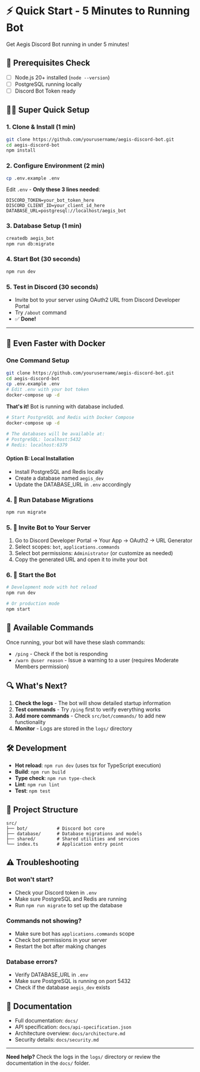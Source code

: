 # ⚡ Quick Start - 5 Minutes to Running Bot

Get Aegis Discord Bot running in under 5 minutes!

## 🚀 Prerequisites Check

- [ ] Node.js 20+ installed (`node --version`)
- [ ] PostgreSQL running locally
- [ ] Discord Bot Token ready

## 🏃‍♂️ Super Quick Setup

### 1. Clone & Install (1 min)
```bash
git clone https://github.com/yourusername/aegis-discord-bot.git
cd aegis-discord-bot
npm install
```

### 2. Configure Environment (2 min)
```bash
cp .env.example .env
```

Edit `.env` - **Only these 3 lines needed**:
```env
DISCORD_TOKEN=your_bot_token_here
DISCORD_CLIENT_ID=your_client_id_here  
DATABASE_URL=postgresql://localhost/aegis_bot
```

### 3. Database Setup (1 min)
```bash
createdb aegis_bot
npm run db:migrate
```

### 4. Start Bot (30 seconds)
```bash
npm run dev
```

### 5. Test in Discord (30 seconds)
- Invite bot to your server using OAuth2 URL from Discord Developer Portal
- Try `/about` command
- ✅ **Done!**

---

## 🐳 Even Faster with Docker

### One Command Setup
```bash
git clone https://github.com/yourusername/aegis-discord-bot.git
cd aegis-discord-bot
cp .env.example .env
# Edit .env with your bot token
docker-compose up -d
```

**That's it!** Bot is running with database included.
```bash
# Start PostgreSQL and Redis with Docker Compose
docker-compose up -d

# The databases will be available at:
# PostgreSQL: localhost:5432
# Redis: localhost:6379
```

#### Option B: Local Installation
- Install PostgreSQL and Redis locally
- Create a database named `aegis_dev`
- Update the DATABASE_URL in `.env` accordingly

### 4. 🔄 Run Database Migrations
```bash
npm run migrate
```

### 5. 🎯 Invite Bot to Your Server

1. Go to Discord Developer Portal → Your App → OAuth2 → URL Generator
2. Select scopes: `bot`, `applications.commands`
3. Select bot permissions: `Administrator` (or customize as needed)
4. Copy the generated URL and open it to invite your bot

### 6. 🚀 Start the Bot

```bash
# Development mode with hot reload
npm run dev

# Or production mode
npm start
```

## 📝 Available Commands

Once running, your bot will have these slash commands:

- `/ping` - Check if the bot is responding
- `/warn @user reason` - Issue a warning to a user (requires Moderate Members permission)

## 🔍 What's Next?

1. **Check the logs** - The bot will show detailed startup information
2. **Test commands** - Try `/ping` first to verify everything works
3. **Add more commands** - Check `src/bot/commands/` to add new functionality
4. **Monitor** - Logs are stored in the `logs/` directory

## 🛠️ Development

- **Hot reload**: `npm run dev` (uses tsx for TypeScript execution)
- **Build**: `npm run build`
- **Type check**: `npm run type-check`
- **Lint**: `npm run lint`
- **Test**: `npm test`

## 📁 Project Structure

```
src/
├── bot/           # Discord bot core
├── database/      # Database migrations and models
├── shared/        # Shared utilities and services
└── index.ts       # Application entry point
```

## ⚠️ Troubleshooting

### Bot won't start?
- Check your Discord token in `.env`
- Make sure PostgreSQL and Redis are running
- Run `npm run migrate` to set up the database

### Commands not showing?
- Make sure bot has `applications.commands` scope
- Check bot permissions in your server
- Restart the bot after making changes

### Database errors?
- Verify DATABASE_URL in `.env`
- Make sure PostgreSQL is running on port 5432
- Check if the database `aegis_dev` exists

## 📖 Documentation

- Full documentation: `docs/`
- API specification: `docs/api-specification.json`
- Architecture overview: `docs/architecture.md`
- Security details: `docs/security.md`

---

**Need help?** Check the logs in the `logs/` directory or review the documentation in the `docs/` folder.